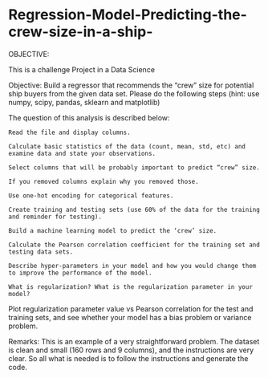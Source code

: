 # Regression-Model-Predicting-the-crew-size-in-a-ship-


OBJECTIVE:

This is a challenge Project in a Data Science

Objective: Build a regressor that recommends the “crew” size for potential ship buyers from the given data set. Please do the following steps (hint: use numpy, scipy, pandas, sklearn and matplotlib)

The question of this analysis is described below:

    Read the file and display columns.

    Calculate basic statistics of the data (count, mean, std, etc) and examine data and state your observations.

    Select columns that will be probably important to predict “crew” size.

    If you removed columns explain why you removed those.

    Use one-hot encoding for categorical features.

    Create training and testing sets (use 60% of the data for the training and reminder for testing).

    Build a machine learning model to predict the ‘crew’ size.

    Calculate the Pearson correlation coefficient for the training set and testing data sets.

    Describe hyper-parameters in your model and how you would change them to improve the performance of the model.

    What is regularization? What is the regularization parameter in your model?
    


Plot regularization parameter value vs Pearson correlation for the test and training sets, and see whether your model has a bias problem or variance problem.

Remarks: This is an example of a very straightforward problem. The dataset is clean and small (160 rows and 9 columns), and the instructions are very clear. So all what is needed is to follow the instructions and generate the code.

